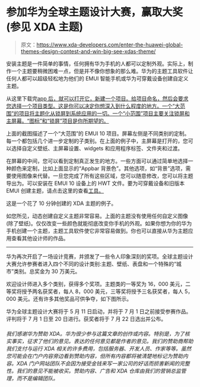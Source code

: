 # 参加华为全球主题设计大赛，赢取大奖(参见 XDA 主题)

> 原文：<https://www.xda-developers.com/enter-the-huawei-global-themes-design-contest-and-win-big-see-xdas-theme/>

安装主题是一件简单的事情，任何拥有华为手机的人都可以定制外观。实际上，制作一个主题要稍微困难一点，但是并不像你想象的那么难。华为的主题工具软件让任何人都可以超级轻松地为他们的 EMUI 智能手机或华为可穿戴设备创建自定义主题。

从这里下载完[app 后，就可以打开它，新建一个项目。给项目命名，然后会要求您选择一个项目类型。这是你可以决定你想深入到什么程度的地方。一个“大范围”的项目将主题化从锁屏到系统应用的一切。一个“小范围”项目主要关注锁屏和主屏幕。“图标”和“锁屏”项目是你所期望的。](https://developer.huawei.com/consumer/en/doc/distribution/content/30114)

上面的截图描述了一个“大范围”的 EMUI 10 项目。屏幕左侧是不同类别的定制。每一个都包括几个进一步定制的子类别。在上面的例子中，主屏幕是打开的，您可以选择自定义壁纸、主屏幕设置、widgets 和应用程序标签、文件夹和过渡。

在屏幕的中间，您可以看到定制真正发生的地方。一些方面可以通过简单地选择一种颜色来定制，比如上面显示的“Appbar 背景色”。其他选项，如“背景”选项，需要使用图像来代替。一旦您完成了所有这些区域，您可以随意修改，您可以将主题导出为。可以安装在 EMUI 10 设备上的 HWT 文件。要为可穿戴设备和旧版本 EMUI 创建主题，请点击这里的查看[工具。](https://developer.huawei.com/consumer/en/doc/distribution/content/30114)

这是一个花了 10 分钟创建的 XDA 主题的例子。

如您所见，动态创建自定义主题非常容易。上面的主题没有使用任何自定义图像(除了壁纸)。仅仅改变一些颜色就能彻底改变你手机的外观。如果你想为你的华为手机创建一个主题，主题工具软件使它非常容易做到。你也可以直接从华为主题应用查看其他设计师的作品。

* * *

华为再次开启了一场设计竞赛，并颁发了一些令人印象深刻的奖项。全球主题设计大赛允许参赛者进入四个不同的设计类别:主题、壁纸、表盘和一个特殊的“城市”类别。总奖金为 30 万美元。

欢迎设计师进入多个类别，获得多个奖项。主题类的一等奖为 16，000 美元，二等奖将授予两名获奖者，每人 8，000 美元，三等奖将授予三名获奖者，每人 5，000 美元。还有许多其他奖品可供争夺，如下图所示。

华为全球主题设计大赛将于 5 月 11 日启动，并将于 7 月 1 日之前接受参赛作品。评判将于 7 月 1 日至 20 日进行。获奖者将于 7 月 22 日选出并公布。

###### 我们感谢华为赞助 XDA。华为很少参与这篇文章的创作或内容。特别是，为了核实事实，征求了他们的意见。表达的任何意见都是作者的意见。我们的赞助商帮助我们支付与运行 XDA 相关的许多费用，包括服务器、开发人员、作家等等。虽然您可能会在门户内容旁边看到赞助内容，但所有内容都将被清楚地标记为赞助内容。XDA 门户网站团队不会因为接受金钱来写一家公司的好话而损害新闻的完整性。我们的意见不能被收买。赞助内容、广告和 XDA 仓库由我们的营销总监管理，而不是编辑团队。